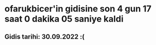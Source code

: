 # ofarukbicer'in gidisine son 4 gun 17 saat 0 dakika 05 saniye kaldi

## Gidis tarihi: 30.09.2022 :(